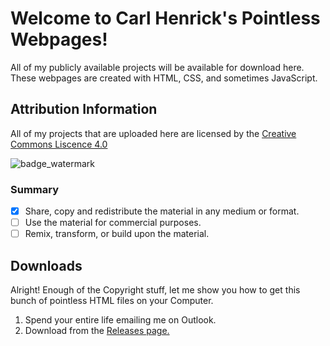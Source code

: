 # Welcome to Carl Henrick's Pointless Webpages!
All of my publicly available projects will be available for download here.
These webpages are created with HTML, CSS, and sometimes JavaScript.
## Attribution Information
All of my projects that are uploaded here are licensed by the [Creative Commons Liscence 4.0](https://creativecommons.org/licenses/by-nc-nd/4.0/?ref=chooser-v1)

![badge_watermark](https://github.com/dia15001/CPW/assets/118107317/dbf5fe51-500f-4d8f-8c7a-c66827fb1e9f)

### Summary
- [x] Share, copy and redistribute the material in any medium or format.
- [ ] Use the material for commercial purposes.
- [ ] Remix, transform, or build upon the material.
## Downloads
Alright! Enough of the Copyright stuff, let me show you how to get this bunch of pointless HTML files on your Computer.

1. Spend your entire life emailing me on Outlook.
2. Download from the [Releases page.](https://github.com/dia15001/CPW/releases)
